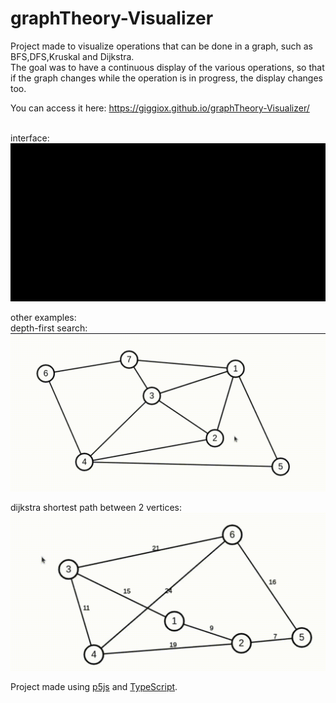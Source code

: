 # graphTheory-Visualizer

Project made to visualize operations that can be done in a graph, such as BFS,DFS,Kruskal and Dijkstra.\
The goal was to have a continuous display of the various operations, so that if the graph changes while the operation is in progress, the display changes too.

You can access it here: https://giggiox.github.io/graphTheory-Visualizer/  <br/><br/>

interface:
![](interface.gif)


other examples: <br/>
depth-first search:
![](dfs.gif)


dijkstra shortest path between 2 vertices:
![](dijkstra.gif)


&NewLine;
Project made using [p5js](https://p5js.org/) and [TypeScript](https://www.typescriptlang.org/).

